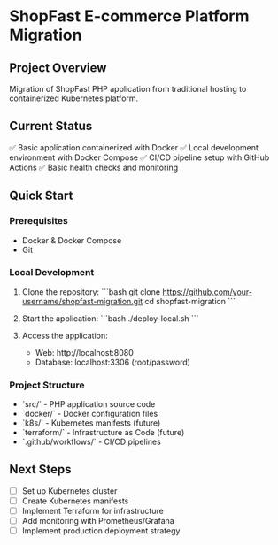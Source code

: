 # ShopFast E-commerce Platform Migration

## Project Overview
Migration of ShopFast PHP application from traditional hosting to containerized Kubernetes platform.

## Current Status
✅ Basic application containerized with Docker
✅ Local development environment with Docker Compose
✅ CI/CD pipeline setup with GitHub Actions
✅ Basic health checks and monitoring

## Quick Start

### Prerequisites
- Docker & Docker Compose
- Git

### Local Development
1. Clone the repository:
   \`\`\`bash
   git clone https://github.com/your-username/shopfast-migration.git
   cd shopfast-migration
   \`\`\`

2. Start the application:
   \`\`\`bash
   ./deploy-local.sh
   \`\`\`

3. Access the application:
   - Web: http://localhost:8080
   - Database: localhost:3306 (root/password)

### Project Structure
- \`src/\` - PHP application source code
- \`docker/\` - Docker configuration files
- \`k8s/\` - Kubernetes manifests (future)
- \`terraform/\` - Infrastructure as Code (future)
- \`.github/workflows/\` - CI/CD pipelines

## Next Steps
- [ ] Set up Kubernetes cluster
- [ ] Create Kubernetes manifests
- [ ] Implement Terraform for infrastructure
- [ ] Add monitoring with Prometheus/Grafana
- [ ] Implement production deployment strategy
